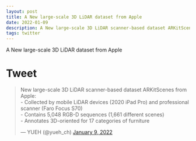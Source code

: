 ```yaml
---
layout: post
title: A New large-scale 3D LiDAR dataset from Apple
date: 2022-01-09
description: A New large-scale 3D LiDAR scanner-based dataset ARKitScenes from Apple
tags: twitter
---
```

A New large-scale 3D LiDAR dataset from Apple

# Tweet
<blockquote class="twitter-tweet"><p lang="en" dir="ltr">New large-scale 3D LiDAR scanner-based dataset ARKitScenes from Apple:<br>- Collected by mobile LiDAR devices (2020 iPad Pro) and professional scanner (Faro Focus S70)<br>- Contains 5,048 RGB-D sequences (1,661 different scenes)<br>- Annotates 3D-oriented for 17 categories of furniture</p>&mdash; YUEH (@yueh_ch) <a href="https://twitter.com/yueh_ch/status/1480259462715912195?ref_src=twsrc%5Etfw">January 9, 2022</a></blockquote> <script async src="https://platform.twitter.com/widgets.js" charset="utf-8"></script>